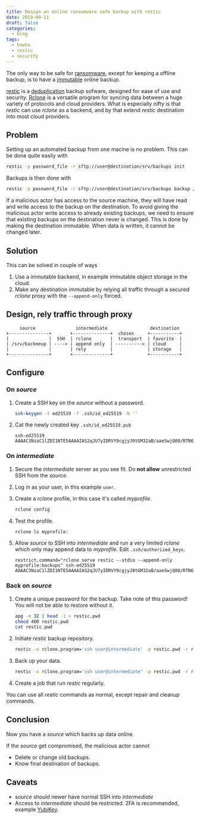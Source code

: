 ```yaml
---
title: Design an online ransomware safe backup with restic
date: 2019-09-11
draft: false
categories:
  - blog
tags:
  - howto
  - restic
  - security
---
```


[rclone]: https://rclone.org "Rclone - rsync for cloud storage."
[restic]: https://restic.net "Backups done right!"
[ransomware]: https://en.wikipedia.org/wiki/Ransomware "Ransomware is a type of malicious software from cryptovirology that threatens to publish the victim's data or perpetually block access to it unless a ransom is paid."
[deduplication]: https://en.wikipedia.org/wiki/Data_deduplication "In computing, data deduplication is a specialized data compression technique for eliminating duplicate copies of repeating data. Related and somewhat synonymous terms are intelligent compression and single-instance storage."
[YubiKey]: https://www.yubico.com
[immutable]: https://en.wikipedia.org/wiki/Immutable_object "An immutable object is an object whose state cannot be modified after it is created."

The only way to be safe for [ransomware], except for keeping a offline backup, is to have a [immutable] online backup.

[restic] is a [deduplication] backup sofware, designed for ease of use and security. [Rclone][rclone] is a versatile program for syncing data between a huge variety of protocols and cloud providers. What is especially nifty is that *restic* can use *rclone* as a backend, and by that extend *restic* destination into most cloud providers.

## Problem

Setting up an automated backup from one macine is no problem. This can be done quite easily with

```bash
restic -p password_file -r sftp://user@destination/srv/backups init
```

Backups is then done with

```bash
restic -p password_file -r sftp://user@destination/srv/backups backup /srv/backmeup
```

If a malicious actor has access to the source machine, they will have read and write access to the backup on the destination. To avoid giving the malicious actor write access to already existing backups, we need to ensure that existing backups on the destination never is changed. This is done by making the destination immutable. When data is written, it cannot be changed later.

## Solution

This can be solved in couple of ways

1. Use a immutable backend, in example immutable object storage in the cloud.
0. Make any destination immutable by relying all traffic through a secured *rclone* proxy with the `--append-only` forced.

## Design, rely traffic through proxy

```
     source               intermediate                destination
+---------------+       +--------------+  chosen     +-----------+
|               |  SSH  | rclone       |  transport  | favorite  |
| /srv/backmeup | ----> | append only  | ----------> | cloud     |
|               |       | rely         |             | storage   |
+---------------+       +--------------+             +-----------+
```

## Configure

### On *source*

1. Create a SSH key on the *source* without a password.

    ```bash
    ssh-keygen -t ed25519 -f .ssh/id_ed25519 -N ''
    ```

0. Cat the newly created key `.ssh/id_ed25519.pub`

    ```
    ssh-ed25519 AAAAC3NzaC1lZDI1NTE5AAAAIAS2qJU7yIDRVY9cgjyJ0tGM32aB/aaeSwjQ0O/RTN6d
    ```

### On *intermediate*

1. Secure the *intermediate* server as you see fit. Do **not allow** unrestricted SSH from the *source*.

0. Log in as your user, in this example `user`.

0. Create a *rclone* profile, in this case it's called *myprofile*.

    ```bash
    rclone config
    ```

0. Test the profile.

    ```bash
    rclone ls myprofile:
    ```

0. Allow *source* to SSH into *intermediate* and run a very limited *rclone* which only may append data to *myprofile*. Edit `.ssh/authorized_keys`.

    ```
    restrict,command="rclone serve restic --stdio --append-only myprofile:backups" ssh-ed25519 AAAAC3NzaC1lZDI1NTE5AAAAIAS2qJU7yIDRVY9cgjyJ0tGM32aB/aaeSwjQ0O/RTN6d
    ```

### Back on *source*

1. Create a unique password for the backup. Take note of this password! You will not be able to restore without it.

    ```bash
    apg -m 32 | head -1 > restic.pwd
    chmod 400 restic.pwd
    cat restic.pwd
    ```

0. Initiate *restic* backup repository.

    ```bash
    restic -o rclone.program='ssh user@intermediate' -p restic.pwd -r rclone: init
    ```

0. Back up your data.

    ```bash
    restic -o rclone.program='ssh user@intermediate' -p restic.pwd -r rclone: backup /srv/backmeup
    ```

0. Create a job that run *restic* regularly.

You can use all *restic* commands as normal, except repair and cleanup commands.

## Conclusion

Now you have a *source* which backs up data online.

If the *source* get compromised, the malicious actor cannot

* Delete or change old backups.
* Know final destination of backups.

## Caveats

* *source* should newer have normal SSH into *intermediate*
* Access to *intermediate* should be restricted. 2FA is recommended, example [YubiKey].

